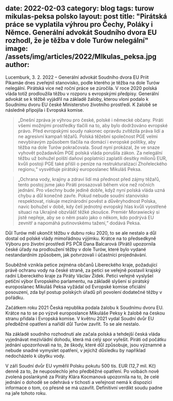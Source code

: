 date:         2022-02-03
category:     blog
tags:         turow mikulas-peksa polsko
layout:       post
title:        "Pirátská práce se vyplatila výhrou pro Čechy, Poláky i Němce. Generální advokát Soudního dvora EU rozhodl, že je těžba v dole Turów nelegální"
image:        /assets/img/articles/2022/MIkulas_peksa.jpg
author:       
---
 
Lucemburk, 3. 2. 2022 – Generální advokát Soudního dvora EU Priit Pikamäe dnes zveřejnil stanovisko, podle kterého je těžba na dole Turów nelegální. Pirátská více než roční práce se zúročila. V roce 2020 polská vláda totiž prodloužila těžbu v rozporu s evropskými předpisy. Generální advokát se k těžbě vyjádřil na základě žaloby, kterou vloni podalo k Soudnímu dvoru EU české Ministerstvo životního prostředí. K žalobě se následně připojila i Evropská komise.

> „Dnešní zpráva je výhrou pro české, polské i německé občany. Piráti všemi možnými prostředky tlačili na to, aby bylo dodržováno evropské právo. Před evropskými soudy nakonec opravdu zvítězila práva lidí a ne agresivní kampaň těžařů. Polská těžební společnost PGE velmi nevybíravým způsobem tlačila na domácí i evropské politiky, aby těžba na dole Turów pokračovala. Soud nyní prokázal, že ve snaze vyhovět požadavkům PGE polská vláda porušila zákon. Za nelegální těžbu už bohužel polští daňoví poplatníci zaplatili desítky milionů EUR, kvůli postoji PGE také přišli o peníze na restrukturalizaci Zhořeleckého regionu,“ vysvětluje pirátský europoslanec Mikuláš Peksa.

> „Ochrana vody, krajiny a zdraví lidí má přednost před zájmy těžařů, tento postoj jsme jako Piráti prosazovali během více než ročních jednání. Pro všechny bude jedině dobře, když nyní polská vláda uzná chybu a důl konečně zavře. Pokud nebude soudní stanovisko respektovat, riskuje mezinárodní pověst a důvěryhodnost Polska, navíc bohužel v době, kdy čelí jednotný evropský hlas kvůli vyostřené situaci na Ukrajině obzvlášť těžké zkoušce. Premiér Morawiecký si jistě nepřeje, aby se o něm psalo jako o někom, kdo podrývá EU zevnitř a napomáhá putinovskému tažení,“ dodává Peksa.

Důl Turów měl ukončit těžbu v dubnu roku 2020, to se ale nestalo a důl dostal od polské vlády mimořádnou výjimku. Krátce na to předsedkyně Výboru pro životní prostředí PS PČR Dana Balcarová (Piráti) upozornila české úřady na prodloužení těžby v dole Turów, které bylo vydané nestandardním způsobem, jak potvrzovali i účastníci projednávání.

Souběžně vznikla petice zejména občanů Libereckého kraje, požadující právě ochranu vody na české straně, za petici se veřejně postavil krajský radní Libereckého kraje za Piráty Václav Žídek. Petici veřejně vyslyšel petiční výbor Evropského parlamentu, na základě slyšení si pirátský europoslanec Mikuláš Peksa vyžádal od Evropské komise oficiální posouzení, zda byl postup polských úřadů při povolení dodatečné těžby v pořádku.

Začátkem roku 2021 Česká republika podala žalobu k Soudnímu dvoru EU. Krátce na to se po výzvě europoslance Mikuláše Peksy k žalobě na českou stranu přidala i Evropská komise. V květnu 2021 vydal Soudní dvůr EU předběžné opatření a nařídil důl Turów zavřít. To se ale nestalo.

Na základě soudního rozhodnutí ale začala polská a tehdejší česká vláda vyjednávat mezivládní dohodu, která má celý spor vyřešit. Piráti od počátku jednání upozorňovali na to, že škody, které důl způsobuje, jsou významné a nebude snadné vymyslet opatření, v jejichž důsledku by například nedocházelo k úbytku vody.

V září Soudní dvůr EU vyměřil Polsku pokutu 500 tis. EUR (12,7 mil. Kč) denně za to, že neuposlechlo jeho předběžné opatření. Po volbách nově zvolená poslankyně za Piráty Klára Kocmanová upozornila na to, že celé jednání o dohodě se odehrává v tichosti a veřejnost nemá k dispozici informace o tom, co přesně se má uzavřít. Definitivní verdikt soudu padne na jaře tohoto roku.

